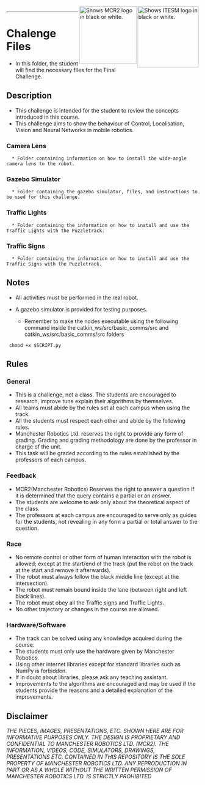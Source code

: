 <picture>
  <source media="(prefers-color-scheme: dark)" srcset="https://github.com/ManchesterRoboticsLtd/TE3002B_Intelligent_Robotics_Implementation/blob/main/Misc/Logos/Logotipo%20Vertical%20Bco_Transparente.png">
  <source media="(prefers-color-scheme: light)" srcset="https://github.com/ManchesterRoboticsLtd/TE3002B_Intelligent_Robotics_Implementation/blob/main/Misc/Logos/Logotipo%20Vertical%20Azul%20transparente.png">
  <img alt="Shows ITESM logo in black or white." width="160" align="right">
</picture>

<picture>
  <source media="(prefers-color-scheme: dark)" srcset="https://github.com/ManchesterRoboticsLtd/TE3002B_Intelligent_Robotics_Implementation/blob/main/Misc/Logos/MCR2_Logo_White.png">
  <source media="(prefers-color-scheme: light)" srcset="https://github.com/ManchesterRoboticsLtd/TE3002B_Intelligent_Robotics_Implementation/blob/main/Misc/Logos/MCR2_Logo_Black.png">
  <img alt="Shows MCR2 logo in black or white." width="150" align="right">
</picture>


---

# Chalenge Files

* In this folder, the student will find the necessary files for the Final Challenge.


## Description
  * This challenge is intended for the student to review the concepts introduced in this course.
  * This challenge aims to show the behaviour of Control, Localisation, Vision and Neural Networks in mobile robotics.

  ### Camera Lens
      * Folder containing information on how to install the wide-angle camera lens to the robot.
  ### Gazebo Simulator
      * Folder containing the gazebo simulator, files, and instructions to be used for this challenge.
  ### Traffic Lights
      * Folder containing the information on how to install and use the Traffic Lights with the Puzzletrack.
  ### Traffic Signs
      * Folder containing the information on how to install and use the Traffic Signs with the Puzzletrack.
      


## Notes
 * All activities must be performed in the real robot.
 * A gazebo simulator is provided for testing purposes.

    - Remember to make the nodes executable using the following command inside the catkin_ws/src/basic_comms/src and catkin_ws/src/basic_comms/src
 folders 
```
 chmod +x $SCRIPT.py
```

## Rules
### General
* This is a challenge, not a class. The students are encouraged to research, improve tune explain their algorithms by themselves.
* All teams must abide by the rules set at each campus when using the track.
* All the students must respect each other and abide by the following rules.
* Manchester Robotics Ltd. reserves the right to provide any form of grading. Grading and grading methodology are done by the professor in charge of the unit.
* This task will be graded according to the rules established by the professors of each campus.
### Feedback
* MCR2(Manchester Robotics) Reserves the right to answer a question if it is determined that the query contains a partial or an answer.
* The students are welcome to ask only about the theoretical aspect of the class.
* The professors at each campus are encouraged to serve only as guides for the students, not revealing in any form a partial or total answer to the question.
### Race
* No remote control or other form of human interaction with the robot is allowed; except at the start/end of the track (put the robot on the track at the start and remove it afterwards).
* The robot must always follow the black middle line (except at the intersection).
* The robot must remain bound inside the lane (between right and left black lines). 
* The robot must obey all the Traffic signs and Traffic Lights.
* No other trajectory or changes in the course are allowed.
### Hardware/Software
* The track can be solved using any knowledge acquired during the course. 
* The students must only use the hardware given by Manchester Robotics.
* Using other internet libraries except for standard libraries such as NumPy is forbidden.
* If in doubt about libraries, please ask any teaching assistant.
* Improvements to the algorithms are encouraged and may be used if the students provide the reasons and a detailed explanation of the improvements.



## Disclaimer
 *THE PIECES, IMAGES, PRESENTATIONS, ETC. SHOWN HERE ARE FOR INFORMATIVE PURPOSES ONLY. THE DESIGN IS PROPRIETARY AND CONFIDENTIAL TO MANCHESTER ROBOTICS LTD. (MCR2). THE INFORMATION, VIDEOS, CODE, SIMULATORS, DRAWINGS, PRESENTATIONS ETC. CONTAINED IN THIS REPOSITORY IS THE SOLE PROPERTY OF MANCHESTER ROBOTICS LTD. ANY REPRODUCTION IN PART OR AS A WHOLE WITHOUT THE WRITTEN PERMISSION OF MANCHESTER ROBOTICS LTD. IS STRICTLY PROHIBITED*
  
